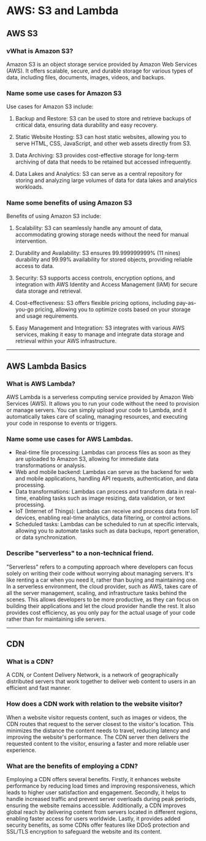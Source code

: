 # AWS: S3 and Lambda

## AWS S3

### vWhat is Amazon S3?

Amazon S3 is an object storage service provided by Amazon Web Services (AWS). It offers scalable, secure, and durable storage for various types of data, including files, documents, images, videos, and backups.

### Name some use cases for Amazon S3

Use cases for Amazon S3 include:

1. Backup and Restore: S3 can be used to store and retrieve backups of critical data, ensuring data durability and easy recovery.

2. Static Website Hosting: S3 can host static websites, allowing you to serve HTML, CSS, JavaScript, and other web assets directly from S3.

3. Data Archiving: S3 provides cost-effective storage for long-term archiving of data that needs to be retained but accessed infrequently.

4. Data Lakes and Analytics: S3 can serve as a central repository for storing and analyzing large volumes of data for data lakes and analytics workloads.

### Name some benefits of using Amazon S3

Benefits of using Amazon S3 include:

1. Scalability: S3 can seamlessly handle any amount of data, accommodating growing storage needs without the need for manual intervention.

2. Durability and Availability: S3 ensures 99.999999999% (11 nines) durability and 99.99% availability for stored objects, providing reliable access to data.

3. Security: S3 supports access controls, encryption options, and integration with AWS Identity and Access Management (IAM) for secure data storage and retrieval.

4. Cost-effectiveness: S3 offers flexible pricing options, including pay-as-you-go pricing, allowing you to optimize costs based on your storage and usage requirements.

5. Easy Management and Integration: S3 integrates with various AWS services, making it easy to manage and integrate data storage and retrieval within your AWS infrastructure.

---

## AWS Lambda Basics

### What is AWS Lambda?

AWS Lambda is a serverless computing service provided by Amazon Web Services (AWS). It allows you to run your code without the need to provision or manage servers. You can simply upload your code to Lambda, and it automatically takes care of scaling, managing resources, and executing your code in response to events or triggers.

### Name some use cases for AWS Lambdas.

- Real-time file processing: Lambdas can process files as soon as they are uploaded to Amazon S3, allowing for immediate data transformations or analysis.
- Web and mobile backend: Lambdas can serve as the backend for web and mobile applications, handling API requests, authentication, and data processing.
- Data transformations: Lambdas can process and transform data in real-time, enabling tasks such as image resizing, data validation, or text processing.
- IoT (Internet of Things): Lambdas can receive and process data from IoT devices, enabling real-time analytics, data filtering, or control actions.
- Scheduled tasks: Lambdas can be scheduled to run at specific intervals, allowing you to automate tasks such as data backups, report generation, or data synchronization.

### Describe "serverless" to a non-technical friend.

"Serverless" refers to a computing approach where developers can focus solely on writing their code without worrying about managing servers. It's like renting a car when you need it, rather than buying and maintaining one. In a serverless environment, the cloud provider, such as AWS, takes care of all the server management, scaling, and infrastructure tasks behind the scenes. This allows developers to be more productive, as they can focus on building their applications and let the cloud provider handle the rest. It also provides cost efficiency, as you only pay for the actual usage of your code rather than for maintaining idle servers.

---

## CDN

### What is a CDN?

A CDN, or Content Delivery Network, is a network of geographically distributed servers that work together to deliver web content to users in an efficient and fast manner. 

### How does a CDN work with relation to the website visitor?

When a website visitor requests content, such as images or videos, the CDN routes that request to the server closest to the visitor's location. This minimizes the distance the content needs to travel, reducing latency and improving the website's performance. The CDN server then delivers the requested content to the visitor, ensuring a faster and more reliable user experience.

### What are the benefits of employing a CDN?

Employing a CDN offers several benefits. Firstly, it enhances website performance by reducing load times and improving responsiveness, which leads to higher user satisfaction and engagement. Secondly, it helps to handle increased traffic and prevent server overloads during peak periods, ensuring the website remains accessible. Additionally, a CDN improves global reach by delivering content from servers located in different regions, enabling faster access for users worldwide. Lastly, it provides added security benefits, as some CDNs offer features like DDoS protection and SSL/TLS encryption to safeguard the website and its content.